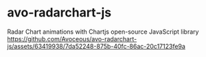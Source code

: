 # avo-radarchart-js
Radar Chart animations with Chartjs open-source JavaScript library
https://github.com/Avoceous/avo-radarchart-js/assets/63419938/7da52248-875b-40fc-86ac-20c17123fe9a

